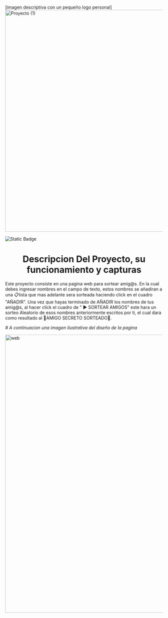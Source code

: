 
 [imagen descriptiva con un pequeño logo personal]<img width="1181" height="708" alt="Proyecto (1)" src="https://github.com/user-attachments/assets/21d298f3-ac07-40b2-b4d4-0fffd017a913" />


<img alt="Static Badge" src="https://img.shields.io/badge/Estado%20Del%20Proyecto-Terminado-green?style=for-the-badge&logoSize=red">

<h1 align="center"> Descripcion Del Proyecto, su funcionamiento y capturas </h1>

Este proyecto consiste en una pagina web para sortear amig@s. En la cual debes ingresar nombres en el campo de texto, estos nombres se añadiran a una :clipboard:lista que mas adelante sera sorteada haciendo click en el cuadro "AÑADIR". Una vez que hayas terminado de AÑADIR los nombres de tus amig@s, al hacer click el cuadro de " :arrow_forward: SORTEAR AMIGOS" este hara un sorteo Aleatorio de esos nombres anteriormente escritos por ti, el cual dara como resultado al :tada:AMIGO SECRETO SORTEADO:tada:.

<em> # A continuacion una imagen ilustrativa del diseño de la pagina </em>

<img width="1907" height="887" alt="web " src="https://github.com/user-attachments/assets/e1a394f2-a592-471f-bc58-6650857580e2" />


